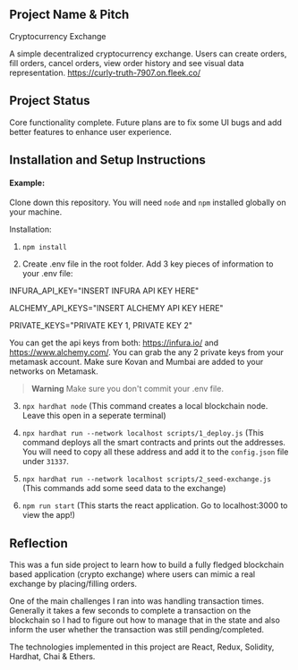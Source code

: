 ## Project Name & Pitch

Cryptocurrency Exchange

A simple decentralized cryptocurrency exchange. Users can create orders, fill orders, cancel orders, view order history and see visual data representation. 
https://curly-truth-7907.on.fleek.co/

## Project Status
Core functionality complete. Future plans are to fix some UI bugs and add better features to enhance user experience.

## Installation and Setup Instructions

#### Example:  

Clone down this repository. You will need `node` and `npm` installed globally on your machine.  

Installation:

1) `npm install`  

2) Create .env file in the root folder. Add 3 key pieces of information to your .env file: 

INFURA_API_KEY="INSERT INFURA API KEY HERE"

ALCHEMY_API_KEYS="INSERT ALCHEMY API KEY HERE"

PRIVATE_KEYS="PRIVATE KEY 1, PRIVATE KEY 2"

You can get the api keys from both: https://infura.io/ and https://www.alchemy.com/. You can grab the any 2 private keys from your metamask account. Make sure Kovan and Mumbai are added to your networks on Metamask.

> **Warning**
Make sure you don't commit your .env file.

3) `npx hardhat node`  (This command creates a local blockchain node. Leave this open in a seperate terminal)

4) `npx hardhat run --network localhost scripts/1_deploy.js`  (This command deploys all the smart contracts and prints out the addresses. You will need to copy all these address and add it to the `config.json` file under `31337`.

5) `npx hardhat run --network localhost scripts/2_seed-exchange.js`  (This commands add some seed data to the exchange) 

6) `npm run start` (This starts the react application. Go to localhost:3000 to view the app!)

## Reflection

This was a fun side project to learn how to build a fully fledged blockchain based application (crypto exchange) where users can mimic a real exchange by placing/filling orders. 

One of the main challenges I ran into was handling transaction times. Generally it takes a few seconds to complete a transaction on the blockchain so I had to figure out how to manage that in the state and also inform the user whether the transaction was still pending/completed.

The technologies implemented in this project are React, Redux, Solidity, Hardhat, Chai & Ethers. 
